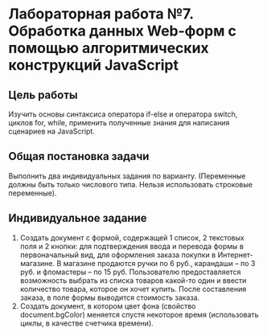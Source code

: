 # Лабораторная работа №7. Обработка данных Web-форм с помощью алгоритмических конструкций JavaScript

## Цель работы
Изучить основы синтаксиса оператора if-else и оператора switch, циклов for, while, применить полученные знания для написания сценариев на JavaScript.

## Общая постановка задачи
Выполнить два индивидуальных задания по варианту. (Переменные должны быть только числового типа. Нельзя использовать строковые переменные).

## Индивидуальное задание
1. Создать документ с формой, содержащей 1 список, 2 текстовых поля и 2 кнопки: для подтверждения ввода и перевода формы в первоначальный вид, для оформления заказа покупки в Интернет-магазине. В магазине продаются ручки по 6 руб., карандаши – по 3 руб. и фломастеры – по 15 руб. Пользователю предоставляется возможность выбрать из списка товаров какой-то один и ввести количество товара, которое он хочет купить. После составления заказа, в поле формы выводится стоимость заказа.
2. Создать документ, в котором цвет фона (свойство document.bgColor) меняется спустя некоторое время (использовать циклы, в качестве счетчика времени).
